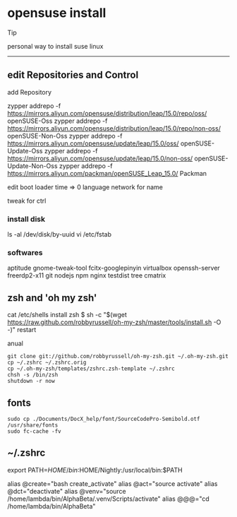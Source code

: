 # opensuse install

> [!TIP]
> personal way to install suse linux

------

## edit Repositories and Control

add Repository

zypper addrepo -f https://mirrors.aliyun.com/opensuse/distribution/leap/15.0/repo/oss/ openSUSE-Oss
zypper addrepo -f https://mirrors.aliyun.com/opensuse/distribution/leap/15.0/repo/non-oss/ openSUSE-Non-Oss
zypper addrepo -f https://mirrors.aliyun.com/opensuse/update/leap/15.0/oss/ openSUSE-Update-Oss
zypper addrepo -f https://mirrors.aliyun.com/opensuse/update/leap/15.0/non-oss/ openSUSE-Update-Non-Oss
zypper addrepo -f https://mirrors.aliyun.com/packman/openSUSE_Leap_15.0/ Packman

edit boot loader time => 0
language
network for name

tweak for ctrl 


### install disk

ls -al /dev/disk/by-uuid
vi /etc/fstab


### softwares

aptitude
gnome-tweak-tool
fcitx-googlepinyin
virtualbox
openssh-server
freerdp2-x11
git
nodejs
npm
nginx
testdist
tree
cmatrix

## zsh and 'oh my zsh'

cat /etc/shells
install zsh
$ sh -c "$(wget https://raw.github.com/robbyrussell/oh-my-zsh/master/tools/install.sh -O -)"
restart

anual

```shell
git clone git://github.com/robbyrussell/oh-my-zsh.git ~/.oh-my-zsh.git
cp ~/.zshrc ~/.zshrc.orig
cp ~/.oh-my-zsh/templates/zshrc.zsh-template ~/.zshrc
chsh -s /bin/zsh
shutdown -r now
```

## fonts

```
sudo cp ./Documents/DocX_help/font/SourceCodePro-Semibold.otf /usr/share/fonts
sudo fc-cache -fv
```

## ~/.zshrc
export PATH=$HOME/bin:$HOME/Nightly:/usr/local/bin:$PATH

alias @create="bash create_activate"
alias @act="source activate"
alias @dct="deactivate"
alias @venv="source /home/lambda/bin/AlphaBeta/.venv/Scripts/activate"
alias @@@="cd /home/lambda/bin/AlphaBeta" 
